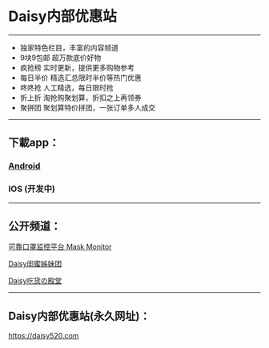 # Daisy内部优惠站

------------
- 独家特色栏目，丰富的内容频道
- 9块9包邮 超万款底价好物
- 疯抢榜 实时更新，提供更多购物参考
- 每日半价 精选汇总限时半价等热门优惠
- 咚咚抢 人工精选，每日限时抢
- 折上折 淘抢购聚划算，折扣之上再领券
- 聚拼团 聚划算特价拼团，一张订单多人成交

------------
## 下載app：
### [Android](https://raw.githubusercontent.com/daisyblog/daisy520/master/daisy520_v1.0.2.apk "Android")
### IOS (开发中)

------------
## 公开频道：
[可靠口罩监控平台 Mask Monitor](https://t.me/maskmonitor "可靠口罩监控平台 Mask Monitor")

[Daisy闺蜜姊妹团](https://t.me/daisyblog "Daisy闺蜜姊妹团")

[Daisy吃货の殿堂](https://t.me/daisyfood "Daisy吃货の殿堂")

------------
## Daisy内部优惠站(永久网址)：
https://daisy520.com
